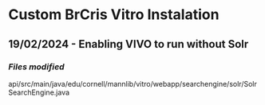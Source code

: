 # Custom BrCris Vitro Instalation

## 19/02/2024 - Enabling VIVO to run without Solr

### *Files modified*
api/src/main/java/edu/cornell/mannlib/vitro/webapp/searchengine/solr/SolrSearchEngine.java
